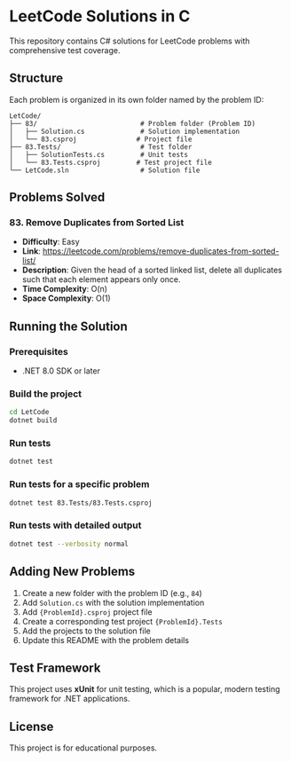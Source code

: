 # LeetCode Solutions in C #

This repository contains C# solutions for LeetCode problems with comprehensive test coverage.

## Structure

Each problem is organized in its own folder named by the problem ID:

```
LetCode/
├── 83/                          # Problem folder (Problem ID)
│   ├── Solution.cs              # Solution implementation
│   └── 83.csproj               # Project file
├── 83.Tests/                    # Test folder
│   ├── SolutionTests.cs         # Unit tests
│   └── 83.Tests.csproj         # Test project file
└── LetCode.sln                  # Solution file
```

## Problems Solved

### 83. Remove Duplicates from Sorted List

- **Difficulty**: Easy
- **Link**: <https://leetcode.com/problems/remove-duplicates-from-sorted-list/>
- **Description**: Given the head of a sorted linked list, delete all duplicates such that each element appears only once.
- **Time Complexity**: O(n)
- **Space Complexity**: O(1)

## Running the Solution

### Prerequisites

- .NET 8.0 SDK or later

### Build the project

```bash
cd LetCode
dotnet build
```

### Run tests

```bash
dotnet test
```

### Run tests for a specific problem

```bash
dotnet test 83.Tests/83.Tests.csproj
```

### Run tests with detailed output

```bash
dotnet test --verbosity normal
```

## Adding New Problems

1. Create a new folder with the problem ID (e.g., `84`)
2. Add `Solution.cs` with the solution implementation
3. Add `{ProblemId}.csproj` project file
4. Create a corresponding test project `{ProblemId}.Tests`
5. Add the projects to the solution file
6. Update this README with the problem details

## Test Framework

This project uses **xUnit** for unit testing, which is a popular, modern testing framework for .NET applications.

## License

This project is for educational purposes.

